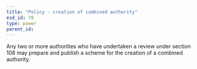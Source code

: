 ```yaml
---
title: "Policy - creation of combined authority"
esd_id: 70
type: power
parent_id:  
---
```


Any two or more authorities who have undertaken a review under section 108 may prepare and publish a scheme for the creation of a combined authority.

